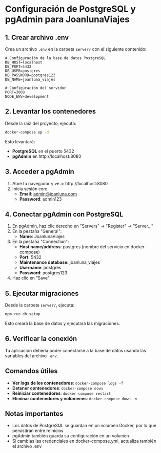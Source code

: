 # Configuración de PostgreSQL y pgAdmin para JoanlunaViajes

## 1. Crear archivo .env

Crea un archivo `.env` en la carpeta `server/` con el siguiente contenido:

```env
# Configuración de la base de datos PostgreSQL
DB_HOST=localhost
DB_PORT=5432
DB_USER=postgres
DB_PASSWORD=postgres123
DB_NAME=joanluna_viajes

# Configuración del servidor
PORT=3000
NODE_ENV=development
```

## 2. Levantar los contenedores

Desde la raíz del proyecto, ejecuta:

```bash
docker-compose up -d
```

Esto levantará:

- **PostgreSQL** en el puerto 5432
- **pgAdmin** en http://localhost:8080

## 3. Acceder a pgAdmin

1. Abre tu navegador y ve a: http://localhost:8080
2. Inicia sesión con:
   - **Email**: admin@joanluna.com
   - **Password**: admin123

## 4. Conectar pgAdmin con PostgreSQL

1. En pgAdmin, haz clic derecho en "Servers" → "Register" → "Server..."
2. En la pestaña "General":
   - **Name**: JoanlunaViajes
3. En la pestaña "Connection":
   - **Host name/address**: postgres (nombre del servicio en docker-compose)
   - **Port**: 5432
   - **Maintenance database**: joanluna_viajes
   - **Username**: postgres
   - **Password**: postgres123
4. Haz clic en "Save"

## 5. Ejecutar migraciones

Desde la carpeta `server/`, ejecuta:

```bash
npm run db:setup
```

Esto creará la base de datos y ejecutará las migraciones.

## 6. Verificar la conexión

Tu aplicación debería poder conectarse a la base de datos usando las variables del archivo `.env`.

## Comandos útiles

- **Ver logs de los contenedores**: `docker-compose logs -f`
- **Detener contenedores**: `docker-compose down`
- **Reiniciar contenedores**: `docker-compose restart`
- **Eliminar contenedores y volúmenes**: `docker-compose down -v`

## Notas importantes

- Los datos de PostgreSQL se guardan en un volumen Docker, por lo que persistirán entre reinicios
- pgAdmin también guarda su configuración en un volumen
- Si cambias las credenciales en docker-compose.yml, actualiza también el archivo .env
